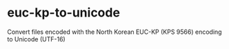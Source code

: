 # euc-kp-to-unicode
Convert files encoded with the North Korean EUC-KP (KPS 9566) encoding to Unicode (UTF-16)
